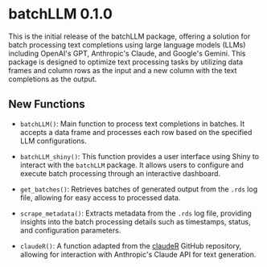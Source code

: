 # batchLLM 0.1.0

This is the initial release of the batchLLM package, offering a solution for batch processing text completions using large language models (LLMs) including OpenAI's GPT, Anthropic's Claude, and Google's Gemini. This package is designed to optimize text processing tasks by utilizing data frames and column rows as the input and a new column with the text completions as the output.

## New Functions

* `batchLLM()`: Main function to process text completions in batches. It accepts a data frame and processes each row based on the specified LLM configurations.

* `batchLLM_shiny()`: This function provides a user interface using Shiny to interact with the `batchLLM` package. It allows users to configure and execute batch processing through an interactive dashboard.

* `get_batches()`: Retrieves batches of generated output from the `.rds` log file, allowing for easy access to processed data.

* `scrape_metadata()`: Extracts metadata from the `.rds` log file, providing insights into the batch processing details such as timestamps, status, and configuration parameters.

* `claudeR()`: A function adapted from the [claudeR](https://github.com/yrvelez/claudeR) GitHub repository, allowing for interaction with Anthropic's Claude API for text generation.